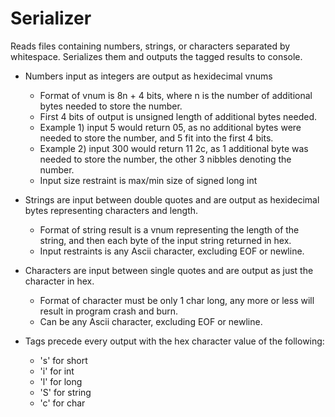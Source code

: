 # Serializer
Reads files containing numbers, strings, or characters separated by whitespace. Serializes them and outputs the tagged results to console.

- Numbers input as integers are output as hexidecimal vnums
  - Format of vnum is 8n + 4 bits, where n is the number of additional bytes needed to store the number.
  - First 4 bits of output is unsigned length of additional bytes needed. 
  - Example 1) input 5 would return 05, as no additional bytes were needed to store the number, and 5 fit into the first 4 bits.
  - Example 2) input 300 would return 11 2c, as 1 additional byte was needed to store the number, the other 3 nibbles denoting the number.
  - Input size restraint is max/min size of signed long int
  
- Strings are input between double quotes and are output as hexidecimal bytes representing characters and length.
  - Format of string result is a vnum representing the length of the string, and then each byte of the input string returned in hex.
  - Input restraints is any Ascii character, excluding EOF or newline.
  
  
- Characters are input between single quotes and are output as just the character in hex.
  - Format of character must be only 1 char long, any more or less will result in program crash and burn.
  - Can be any Ascii character, excluding EOF or newline.
  
- Tags precede every output with the hex character value of the following:
  - 's' for short
  - 'i' for int
  - 'l' for long
  - 'S' for string
  - 'c' for char
  
  
